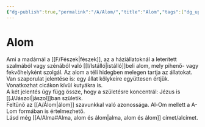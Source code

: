 ```yaml
---
{"dg-publish":true,"permalink":"/A/Alom/","title":"Alom","tags":["dg_uploaded"],"created":"2023-10-26T05:09","updated":"2023-11-02T04:19"}
---
```



# Alom

Ami a madárnál a [[F/Fészek\|fészek]], az a háziállatoknál a leterített szalmából vagy szénából való [[I/Istálló\|istálló]]beli alom, mely pihenő- vagy fekvőhelyként szolgál. Az alom a téli hidegben melegen tartja az állatokat. Van szaporulat jelentése is: egy állat kölykeire együttesen értjük. Vonatkozhat cicákon kívül kutyákra is.  
A két jelentés úgy függ össze, hogy a születésre koncentrál: Jézus is [[J/Jászol\|jászol]]ban születik.  
Feltűnő az [[A/Álom\|álom]] szavunkkal való azonossága. Al-Om mellett a A-Lom formában is értelmezhető.  
Lásd még [[A/Alma#Alma, alom és álom\|alma, alom és álom]] címet/alcímet.  